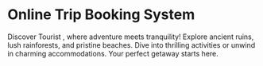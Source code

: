 # Online Trip Booking System
Discover Tourist  , where adventure meets tranquility! Explore ancient ruins, lush rainforests, and pristine beaches. Dive into thrilling activities or unwind in charming accommodations. Your perfect getaway starts here.
